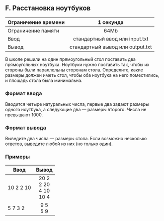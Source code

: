 ## F. Расстановка ноутбуков

| Ограничение времени  |            1 секунда             |
|----------------------|:--------------------------------:|
| Ограничение памяти   |               64Mb               |
| Ввод                 |  стандартный ввод или input.txt  |
| Вывод                | стандартный вывод или output.txt |

В школе решили на один прямоугольный стол поставить два прямоугольных ноутбука. 
Ноутбуки нужно поставить так, чтобы их стороны были параллельны сторонам стола. 
Определите, какие размеры должен иметь стол, чтобы оба ноутбука на него поместились, и площадь стола была минимальна.

### Формат ввода

Вводится четыре натуральных числа, первые два задают размеры одного ноутбука, а следующие два — размеры второго. Числа не превышают 1000.

### Формат вывода

Выведите два числа — размеры стола. Если возможно несколько ответов, выведите любой из них (но только один).

### Примеры

| Ввод      |            Вывод             |
|-----------|:----------------------------:|
| 10 2 2 10 | 20 2<br>2 20<br>4 10<br>10 4 |
| 5 7 3 2   |          9 5<br>5 9          |